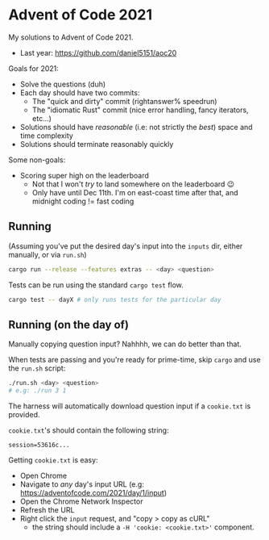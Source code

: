 # Advent of Code 2021

My solutions to Advent of Code 2021.

- Last year: <https://github.com/daniel5151/aoc20>

Goals for 2021:

- Solve the questions (duh)
- Each day should have two commits:
  - The "quick and dirty" commit (rightanswer% speedrun)
  - The "idiomatic Rust" commit (nice error handling, fancy iterators, etc...)
- Solutions should have _reasonable_ (i.e: not strictly the _best_) space and time complexity
- Solutions should terminate reasonably quickly

Some non-goals:

- Scoring super high on the leaderboard
  - Not that I won't _try_ to land somewhere on the leaderboard 😉
  - Only have until Dec 11th. I'm on east-coast time after that, and midnight coding != fast coding

## Running

(Assuming you've put the desired day's input into the `inputs` dir, either manually, or via `run.sh`)

```bash
cargo run --release --features extras -- <day> <question>
```

Tests can be run using the standard `cargo test` flow.

```bash
cargo test -- dayX # only runs tests for the particular day
```

## Running (on the day of)

Manually copying question input? Nahhhh, we can do better than that.

When tests are passing and you're ready for prime-time, skip `cargo` and use the `run.sh` script:

```bash
./run.sh <day> <question>
# e.g: ./run 3 1
```

The harness will automatically download question input if a `cookie.txt` is provided.

`cookie.txt`'s should contain the following string:

```
session=53616c...
```

Getting `cookie.txt` is easy:
- Open Chrome
- Navigate to _any_ day's input URL (e.g: https://adventofcode.com/2021/day/1/input)
- Open the Chrome Network Inspector
- Refresh the URL
- Right click the `input` request, and "copy > copy as cURL"
    - the string should include a `-H 'cookie: <cookie.txt>'` component.
